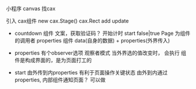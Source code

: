 小程序 canvas 找cax

引入 cax组件
new cax.Stage()
cax.Rect
add
update
- countdown 组件
  文案，获取验证码？
  开始计时  start false|true
  Page 为组件的调用者  properties
  组件  data(自身的数据) + properties(外界传入)
    <countdown start="{{start}}" />

- properties 有个observer选项  观察者模式
  当外界选的值改变时， 会执行
  组件是构成界面的，是为页面打工的

- start 由外传到内properties
  有利于页面操作关键状态
  由外到内通过properties,
  内部组件通知页面？ 可以做